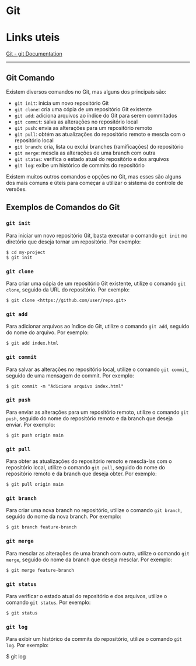 # Git

# Links uteis

[Git - git Documentation](https://git-scm.com/docs/git/pt_BR)

---

## Git Comando

Existem diversos comandos no Git, mas alguns dos principais são:

- `git init`: inicia um novo repositório Git
- `git clone`: cria uma cópia de um repositório Git existente
- `git add`: adiciona arquivos ao índice do Git para serem commitados
- `git commit`: salva as alterações no repositório local
- `git push`: envia as alterações para um repositório remoto
- `git pull`: obtém as atualizações do repositório remoto e mescla com o repositório local
- `git branch`: cria, lista ou exclui branches (ramificações) do repositório
- `git merge`: mescla as alterações de uma branch com outra
- `git status`: verifica o estado atual do repositório e dos arquivos
- `git log`: exibe um histórico de commits do repositório

Existem muitos outros comandos e opções no Git, mas esses são alguns dos mais comuns e úteis para começar a utilizar o sistema de controle de versões.

## Exemplos de Comandos do Git

### `git init`

Para iniciar um novo repositório Git, basta executar o comando `git init` no diretório que deseja tornar um repositório. Por exemplo:

```
$ cd my-project
$ git init

```

### `git clone`

Para criar uma cópia de um repositório Git existente, utilize o comando `git clone`, seguido da URL do repositório. Por exemplo:

```
$ git clone <https://github.com/user/repo.git>

```

### `git add`

Para adicionar arquivos ao índice do Git, utilize o comando `git add`, seguido do nome do arquivo. Por exemplo:

```
$ git add index.html

```

### `git commit`

Para salvar as alterações no repositório local, utilize o comando `git commit`, seguido de uma mensagem de commit. Por exemplo:

```
$ git commit -m "Adiciona arquivo index.html"

```

### `git push`

Para enviar as alterações para um repositório remoto, utilize o comando `git push`, seguido do nome do repositório remoto e da branch que deseja enviar. Por exemplo:

```
$ git push origin main

```

### `git pull`

Para obter as atualizações do repositório remoto e mesclá-las com o repositório local, utilize o comando `git pull`, seguido do nome do repositório remoto e da branch que deseja obter. Por exemplo:

```
$ git pull origin main

```

### `git branch`

Para criar uma nova branch no repositório, utilize o comando `git branch`, seguido do nome da nova branch. Por exemplo:

```
$ git branch feature-branch

```

### `git merge`

Para mesclar as alterações de uma branch com outra, utilize o comando `git merge`, seguido do nome da branch que deseja mesclar. Por exemplo:

```
$ git merge feature-branch

```

### `git status`

Para verificar o estado atual do repositório e dos arquivos, utilize o comando `git status`. Por exemplo:

```
$ git status

```

### `git log`

Para exibir um histórico de commits do repositório, utilize o comando `git log`. Por exemplo:

$ git log